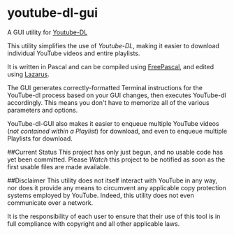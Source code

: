 # youtube-dl-gui
A GUI utility for [Youtube-DL](https://github.com/rg3/youtube-dl)

This utility simplifies the use of *Youtube-DL*, making it easier to download individual YouTube videos and entire playlists.

It is written in Pascal and can be compiled using [FreePascal](http://www.freepascal.org/), and edited using [Lazarus](http://www.lazarus-ide.org/).

The GUI generates correctly-formatted Terminal instructions for the YouTube-dl process based on your GUI changes, then executes YouTube-dl accordingly. This means you don't have to memorize all of the various parameters and options.

YouTube-dl-GUI also makes it easier to enqueue multiple YouTube videos (*not contained within a Playlist*) for download, and even to enqueue multiple Playlists for download.

##Current Status
This project has only just begun, and no usable code has yet been committed. Please *Watch* this project to be notified as soon as the first usable files are made available.

##Disclaimer
This utility does not itself interact with YouTube in any way, nor does it provide any means to circumvent any applicable copy protection systems employed by YouTube. Indeed, this utility does not even communicate over a network.

It is the responsibility of each user to ensure that their use of this tool is in full compliance with copyright and all other applicable laws.
